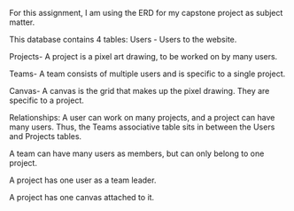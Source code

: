 For this assignment, I am using the ERD for my capstone project as subject matter.

This database contains 4 tables:
Users - Users to the website.

Projects- A project is a pixel art drawing, to be worked on by many users.

Teams- A team consists of multiple users and is specific to a single project.

Canvas- A canvas is the grid that makes up the pixel drawing. They are specific to a project.

Relationships:
A user can work on many projects, and a project can have many users. Thus, the Teams associative table sits in between the Users and Projects tables.

A team can have many users as members, but can only belong to one project.

A project has one user as a team leader.

A project has one canvas attached to it.
